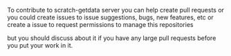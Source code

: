 To contribute to scratch-getdata server you can help create pull requests or you could create issues to issue suggestions, bugs, new features, etc or create a issue to request permissions to manage this repositories

but you should discuss about it if you have any large pull requests before you put your work in it.

